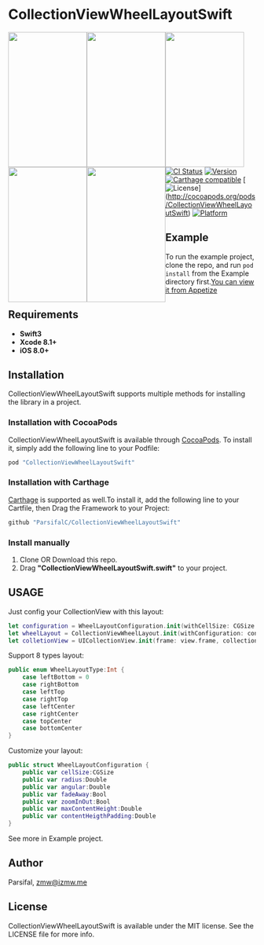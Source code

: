 # CollectionViewWheelLayoutSwift

<p align="center">
	   <img style=" float:left; display:inline" src="https://github.com/ParsifalC/CollectionViewWheelLayoutSwift/blob/master/ScreenShot.png?raw=true" width="160" height="275" align="center">
	   <img style=" float:left; display:inline" src="http://ojg3xdx9d.bkt.clouddn.com//CPCollectionViewLayout-BottomCenter.gif" width="160" height="275" align="center">
      <img style=" float:left; display:inline" src="http://ojg3xdx9d.bkt.clouddn.com//CPCollectionViewLayout-LeftBottom.gif" width="160" height="275" align="center">
      <img style=" float:left; display:inline" src="http://ojg3xdx9d.bkt.clouddn.com//CPCollectionViewLayout-LeftCenter.gif" width="160" height="275" align="center">
      <img style=" float:left; display:inline" src="http://ojg3xdx9d.bkt.clouddn.com//CPCollectionViewLayout-TopCenter.gif" width="160" height="275" align="center">
 </p>

[![CI Status](http://img.shields.io/travis/ParsifalC/CollectionViewWheelLayoutSwift.svg?style=flat)](https://travis-ci.org/Parsifal/CollectionViewWheelLayoutSwift)
[![Version](https://img.shields.io/cocoapods/v/CollectionViewWheelLayoutSwift.svg?style=flat)](http://cocoapods.org/pods/CollectionViewWheelLayoutSwift)
[![Carthage compatible](https://img.shields.io/badge/Carthage-compatible-4BC51D.svg?style=flat)](https://github.com/Carthage/Carthage)
[![License](https://img.shields.io/cocoapods/l/CollectionViewWheelLayoutSwift.svg?style=flat)]
(http://cocoapods.org/pods/CollectionViewWheelLayoutSwift)
[![Platform](https://img.shields.io/cocoapods/p/CollectionViewWheelLayoutSwift.svg?style=flat)](http://cocoapods.org/pods/CollectionViewWheelLayoutSwift)

## Example

To run the example project, clone the repo, and run `pod install` from the Example directory first.[You can view it from Appetize](https://appetize.io/app/k20jdwcyuh8cmjjwyqyq8fen8g?device=iphone6s&scale=75&orientation=portrait&osVersion=9.3)

## Requirements
- **Swift3**
- **Xcode 8.1+**
- **iOS 8.0+**    

## Installation    
CollectionViewWheelLayoutSwift supports multiple methods for installing the library in a project.    
### Installation with CocoaPods    
CollectionViewWheelLayoutSwift is available through [CocoaPods](http://cocoapods.org). To install
it, simply add the following line to your Podfile:

```ruby
pod "CollectionViewWheelLayoutSwift"
```
### Installation with Carthage
[Carthage](https://github.com/Carthage/Carthage) is supported as well.To install
it, add the following line to your Cartfile, then Drag the Framework to your Project:

```ruby
github "ParsifalC/CollectionViewWheelLayoutSwift"
```
### Install manually
1. Clone OR Download this repo.    
2. Drag **"CollectionViewWheelLayoutSwift.swift"** to your project.    

## USAGE    

Just config your CollectionView with this layout:
```Swift
let configuration = WheelLayoutConfiguration.init(withCellSize: CGSize.init(width: 100, height: 100), radius: 200, angular: 20, wheelType:wheelType)
let wheelLayout = CollectionViewWheelLayout.init(withConfiguration: configuration)
let colletionView = UICollectionView.init(frame: view.frame, collectionViewLayout:wheelLayout)
```

Support 8 types layout:    

```Swift
public enum WheelLayoutType:Int {
    case leftBottom = 0
    case rightBottom
    case leftTop
    case rightTop
    case leftCenter
    case rightCenter
    case topCenter
    case bottomCenter
}
```

Customize your layout:    

```Swift
public struct WheelLayoutConfiguration {
    public var cellSize:CGSize
    public var radius:Double
    public var angular:Double   
    public var fadeAway:Bool
    public var zoomInOut:Bool
    public var maxContentHeight:Double
    public var contentHeigthPadding:Double
}
```

See more in Example project.   

## Author

Parsifal, zmw@izmw.me

## License

CollectionViewWheelLayoutSwift is available under the MIT license. See the LICENSE file for more info.
